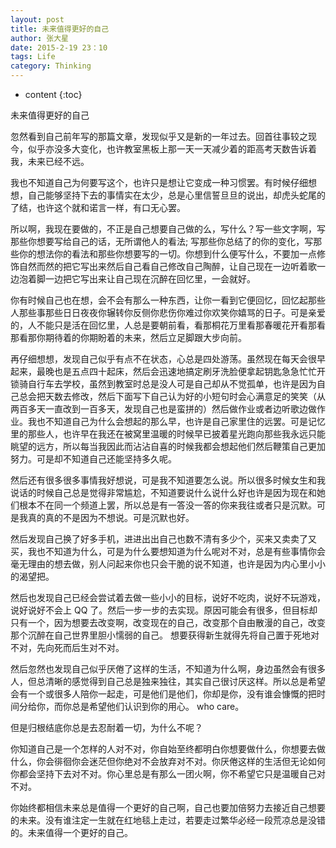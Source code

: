 ```yaml
---
layout: post
title: 未来值得更好的自己
author: 张大星
date: 2015-2-19 23：10
tags: Life
category: Thinking
---
```


* content
{:toc}

未来值得更好的自己




忽然看到自己前年写的那篇文章，发现似乎又是新的一年过去。回首往事较之现今，似乎亦没多大变化，也许教室黑板上那一天一天减少着的距高考天数告诉着我，未来已经不远。

我也不知道自己为何要写这个，也许只是想让它变成一种习惯罢。有时候仔细想想，自己能够坚持下去的事情实在太少，总是心里信誓旦旦的说出，却虎头蛇尾的了结，也许这个就和诺言一样，有口无心罢。

所以啊，我现在要做的，不正是自己想要自己做的么，写什么？写一些文字啊，写那些你想要写给自己的话，无所谓他人的看法; 写那些你总结了的你的变化，写那些你的想法你的看法和那些你想要写的一切。你想到什么便写什么，不要加一点修饰自然而然的把它写出来然后自己看自己修改自己陶醉，让自己现在一边听着歌一边泡着脚一边把它写出来让自己现在沉醉在回忆里，一会就好。

你有时候自己也在想，会不会有那么一种东西，让你一看到它便回忆，回忆起那些人那些事那些日日夜夜你辗转你反侧你悲伤你难过你欢笑你嬉骂的日子。可是亲爱的，人不能只是活在回忆里，人总是要朝前看，看那桐花万里看那春暖花开看那看那看那你期待着的你期盼着的未来，然后立足脚跟大步向前。

再仔细想想，发现自己似乎有点不在状态，心总是四处游荡。虽然现在每天会很早起来，最晚也是五点四十起床，然后会迅速地搞定刷牙洗脸便拿起钥匙急急忙忙开锁骑自行车去学校，虽然到教室时总是没人可是自己却从不觉孤单，也许是因为自己总会把天数去修改，然后下面写下自己认为好的小短句时会心满意足的笑笑（从两百多天一直改到一百多天，发现自己也是蛮拼的）然后做作业或者边听歌边做作业。我也不知道自己为什么会想起的那么早，也许是自己家里住的远罢。可是记忆里的那些人，也许早在我还在被窝里温暖的时候早已披着星光跑向那些我永远只能眺望的远方，所以每当我因此而沾沾自喜的时候我都会想起他们然后鞭策自己更加努力。可是却不知道自己还能坚持多久呢。

然后还有很多很多事情我好想说，可是我不知道要怎么说。所以很多时候女生和我说话的时候自己总是觉得非常尴尬，不知道要说什么说什么好也许是因为现在和她们根本不在同一个频道上罢，所以总是有一答没一答的你来我往或者只是沉默。可是我真的真的不是因为不想说。可是沉默也好。

然后发现自己换了好多手机，进进出出自己也数不清有多少个，买来又卖卖了又买，我也不知道为什么，可是为什么要想知道为什么呢对不对，总是有些事情你会毫无理由的想去做，别人问起来你也只会干脆的说不知道，也许是因为内心里小小的渴望把。

然后也发现自己已经会尝试着去做一些小小的目标，说好不吃肉，说好不玩游戏，说好说好不会上 QQ 了。然后一步一步的去实现。原因可能会有很多，但目标却只有一个，因为想要去改变啊，改变现在的自己，改变那个自由散漫的自己，改变那个沉醉在自己世界里胆小懦弱的自己。 想要获得新生就得先将自己置于死地对不对，先向死而后生对不对。

然后忽然也发现自己似乎厌倦了这样的生活，不知道为什么啊，身边虽然会有很多人，但总清晰的感觉得到自己总是独来独往，其实自己很讨厌这样。所以总是希望会有一个或很多人陪你一起走，可是他们是他们，你却是你，没有谁会慷慨的把时间分给你，而你总是希望他们认识到你的用心。 who care。

但是归根结底你总是去忍耐着一切，为什么不呢？

你知道自己是一个怎样的人对不对，你自始至终都明白你想要做什么，你想要去做什么，你会徘徊你会迷茫但你绝对不会放弃对不对。你厌倦这样的生活但无论如何你都会坚持下去对不对。你心里总是有那么一团火啊，你不希望它只是温暖自己对不对。

你始终都相信未来总是值得一个更好的自己啊，自己也要加倍努力去接近自己想要的未来。没有谁注定一生就在红地毯上走过，若要走过繁华必经一段荒凉总是没错的。未来值得一个更好的自己。


